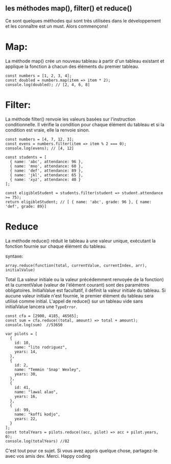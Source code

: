 ## les méthodes map(), filter() et reduce()

Ce sont quelques méthodes qui sont très utilisées dans le développement et les connaître est un must. Alors commençons!

# **Map**:
La méthode map() crée un nouveau tableau à partir d'un tableau existant et applique la fonction à chacun des éléments du premier tableau.

```
const numbers = [1, 2, 3, 4];
const doubled = numbers.map(item => item * 2);
console.log(doubled); // [2, 4, 6, 8]
```
# **Filter**:
La méthode filter() renvoie les valeurs basées sur l'instruction conditionnelle. Il vérifie la condition pour chaque élément du tableau et si la condition est vraie, elle la renvoie sinon.

```
const numbers = [4, 7, 12, 3];
const evens = numbers.filter(item => item % 2 === 0);
console.log(evens); // [4, 12]
```
```
const students = [
  { name: 'abc', attendance: 96 },
  { name: 'mno', attendance: 60 },
  { name: 'def', attendance: 89 },
  { name: 'jkl', attendance: 65 },
  { name: 'xyz', attendance: 40 }
];

const eligibleStudent = students.filter(student => student.attendance >= 75);
return eligibleStudent; // [ { name: 'abc', grade: 96 }, { name: 'def', grade: 89}]
```
# **Reduce**

La méthode reduce() réduit le tableau à une valeur unique, exécutant la fonction fournie sur chaque élément du tableau.

syntaxe:

```
array.reduce(function(total, currentValue, currentIndex, arr), initialValue)
```
Total (La valeur initiale ou la valeur précédemment renvoyée de la fonction) et la currentValue (valeur de l'élément courant) sont des paramètres obligatoires. InitialValue est facultatif, il définit la valeur initiale du tableau. Si aucune valeur initiale n'est fournie, le premier élément du tableau sera utilisé comme initial. L'appel de reduce() sur un tableau vide sans initialValue lancera une `TypeError`.

```
const cfa = [2900, 4185, 46565];
const sum = cfa.reduce((total, amount) => total + amount); 
console.log(sum)  //53650
```
```
var pilots = [
  {
    id: 10,
    name: "lito rodriguez",
    years: 14,
  },
  {
    id: 2,
    name: "Temmin 'Snap' Wexley",
    years: 30,
  },
  {
    id: 41,
    name: "lawal alao",
    years: 16,
  },
  {
    id: 99,
    name: "koffi kodjo",
    years: 22,
  }
];
const totalYears = pilots.reduce((acc, pilot) => acc + pilot.years, 0); 
console.log(totalYears) //82

```
C'est tout pour ce sujet. Si vous avez appris quelque chose, partagez-le avec vos amis dev. Merci.
Happy coding
